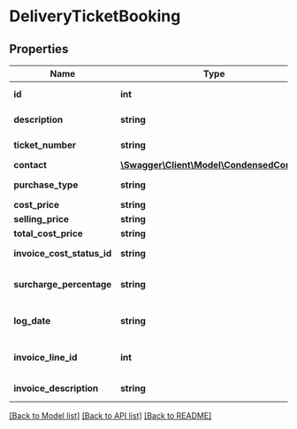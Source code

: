 # DeliveryTicketBooking

## Properties
Name | Type | Description | Notes
------------ | ------------- | ------------- | -------------
**id** | **int** | The ID of DeliveryTicketBooking. | [optional] 
**description** | **string** | The description of DeliveryTicketBooking. | [optional] 
**ticket_number** | **string** | The ticketNumber of DeliveryTicketBooking. | [optional] 
**contact** | [**\Swagger\Client\Model\CondensedContact**](CondensedContact.md) |  | [optional] 
**purchase_type** | **string** | The purchaseType of DeliveryTicketBooking. | [optional] 
**cost_price** | **string** | The cost price. | [optional] 
**selling_price** | **string** | The selling price. | [optional] 
**total_cost_price** | **string** | Total cost price. | [optional] 
**invoice_cost_status_id** | **string** | The invoice cost status ID | [optional] 
**surcharge_percentage** | **string** | If set, the selling price already includes the surcharge. | [optional] 
**log_date** | **string** | The log date of this booking in ATOM format. | [optional] 
**invoice_line_id** | **int** | The id of the invoice line the booking line is linked to. | [optional] 
**invoice_description** | **string** | The invoice description. | [optional] 

[[Back to Model list]](../README.md#documentation-for-models) [[Back to API list]](../README.md#documentation-for-api-endpoints) [[Back to README]](../README.md)


